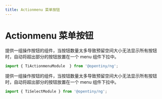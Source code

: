 ```yaml
---
title: Actionmenu 菜单按钮
---
```

# Actionmenu 菜单按钮

<div class="used-tiny">

提供一组操作按钮的组件，当按钮数量太多导致预留空间大小无法显示所有按钮时，自动将超出部分的按钮放置在一个 menu 组件下拉中。&nbsp;&nbsp;

```typescript
import { TiActionmenuModule  } from '@opentiny/ng';
```

</div>

<div class="used-config">

提供一组操作按钮的组件，当按钮数量太多导致预留空间大小无法显示所有按钮时，自动将超出部分的按钮放置在一个 menu 组件下拉中。&nbsp;&nbsp;

```typescript
import { TiSelectModule } from '@opentiny/ng';
```
</div>
